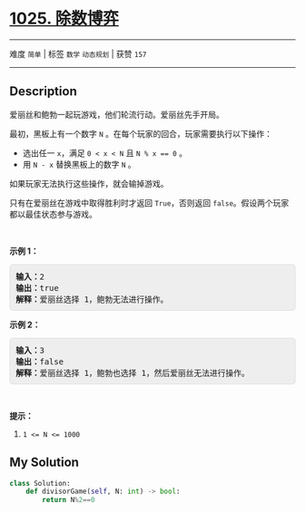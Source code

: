 # [1025. 除数博弈](https://leetcode-cn.com/problems/divisor-game/)

---

难度 `简单` | 标签 `数学` `动态规划`  | 获赞 `157`

---

## Description

<style>
section pre{
    background-color: #eee;
    border: 1px solid #ddd;
    padding:10px;
    border-radius: 5px;
}
</style>
<section>
<p>爱丽丝和鲍勃一起玩游戏，他们轮流行动。爱丽丝先手开局。</p>
<p>最初，黑板上有一个数字&nbsp;<code>N</code>&nbsp;。在每个玩家的回合，玩家需要执行以下操作：</p>
<ul>
	<li>选出任一&nbsp;<code>x</code>，满足&nbsp;<code>0 &lt; x &lt; N</code> 且&nbsp;<code>N % x == 0</code>&nbsp;。</li>
	<li>用 <code>N - x</code>&nbsp;替换黑板上的数字 <code>N</code> 。</li>
</ul>
<p>如果玩家无法执行这些操作，就会输掉游戏。</p>
<p>只有在爱丽丝在游戏中取得胜利时才返回&nbsp;<code>True</code>，否则返回 <code>false</code>。假设两个玩家都以最佳状态参与游戏。</p>
<p>&nbsp;</p>
<ol>
</ol>
<p><strong>示例 1：</strong></p>
<pre><strong>输入：</strong>2
<strong>输出：</strong>true
<strong>解释：</strong>爱丽丝选择 1，鲍勃无法进行操作。
</pre>
<p><strong>示例 2：</strong></p>
<pre><strong>输入：</strong>3
<strong>输出：</strong>false
<strong>解释：</strong>爱丽丝选择 1，鲍勃也选择 1，然后爱丽丝无法进行操作。
</pre>
<p>&nbsp;</p>
<p><strong>提示：</strong></p>
<ol>
	<li><code>1 &lt;= N &lt;= 1000</code></li>
</ol>
</section>

## My Solution

```python
class Solution:
    def divisorGame(self, N: int) -> bool:
        return N%2==0
```

